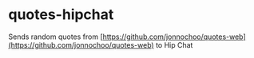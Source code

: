 # quotes-hipchat

Sends random quotes from [https://github.com/jonnochoo/quotes-web](https://github.com/jonnochoo/quotes-web) to Hip Chat
